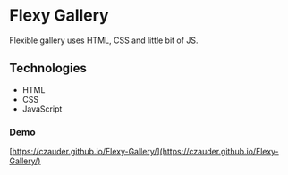 
# Flexy Gallery
Flexible gallery uses HTML, CSS and little bit of JS.


## Technologies
* HTML 
* CSS
* JavaScript

### Demo
[https://czauder.github.io/Flexy-Gallery/](https://czauder.github.io/Flexy-Gallery/)
```
